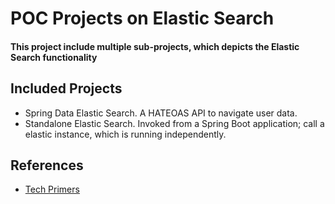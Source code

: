 # POC Projects on Elastic Search
#### This project include multiple sub-projects, which depicts the Elastic Search functionality

## Included Projects
- Spring Data Elastic Search. A HATEOAS API to navigate user data.
- Standalone Elastic Search. Invoked from a Spring Boot application; call a elastic instance, which is running independently.

## References
- [Tech Primers](https://www.youtube.com/watch?v=bYiNlCaaRiI)
